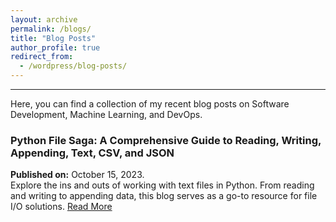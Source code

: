 ```yaml
---
layout: archive
permalink: /blogs/
title: "Blog Posts"
author_profile: true
redirect_from:
  - /wordpress/blog-posts/
---
```

***

Here, you can find a collection of my recent blog posts on Software Development, Machine Learning, and DevOps.


### Python File Saga: A Comprehensive Guide to Reading, Writing, Appending, Text, CSV, and JSON  
**Published on:** October 15, 2023.  
Explore the ins and outs of working with text files in Python. From reading and writing to appending data, this blog serves as a go-to resource for file I/O solutions. [Read More](https://medium.com/@azizulraihan/python-file-saga-a-comprehensive-guide-to-reading-writing-appending-text-csv-and-json-ab9e8208753d)
